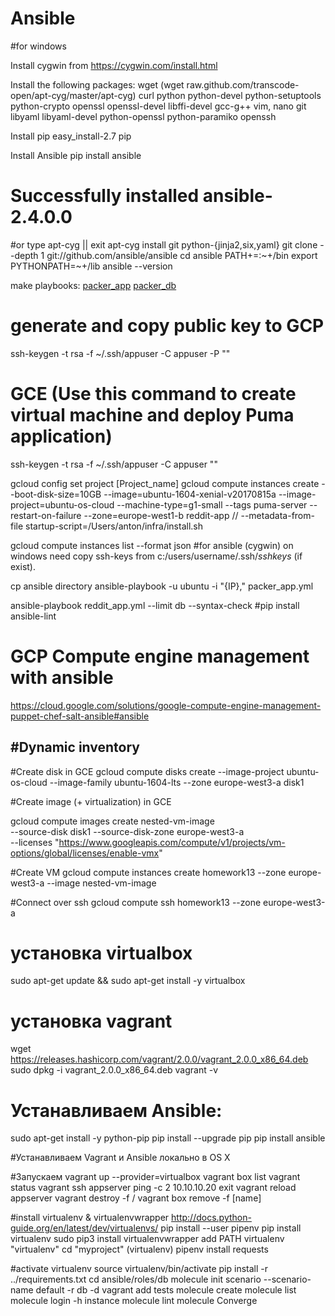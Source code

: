 # Ansible

#for windows

Install cygwin from https://cygwin.com/install.html

Install the following packages:
    wget (wget raw.github.com/transcode-open/apt-cyg/master/apt-cyg)
    curl
    python
    python-devel
    python-setuptools
    python-crypto
    openssl
    openssl-devel
    libffi-devel
    gcc-g++
    vim, nano
    git
    libyaml
    libyaml-devel
    python-openssl
    python-paramiko
    openssh

Install pip
  easy_install-2.7 pip

Install Ansible
  pip install ansible

# Successfully installed ansible-2.4.0.0

#or
type apt-cyg || exit
apt-cyg install git python-{jinja2,six,yaml}
git clone --depth 1 git://github.com/ansible/ansible
cd ansible
PATH+=:~+/bin
export PYTHONPATH=~+/lib
ansible --version

make playbooks:
[packer_app](https://gist.githubusercontent.com/serjs/906b243d3b0debfd54657b50ca3e2cc2/raw/0d67c5b1f1a0f74ed435a63cc2130a1dbc459896/reddit_app.yml)
[packer_db](https://gist.githubusercontent.com/serjs/3907500c4d6e0a805d26acee3e7ec4bb/raw/ee316deadb6c35effadd0947bb8d05efaec50c89/reddit_db.yml)

# generate and copy public key to GCP
ssh-keygen -t rsa -f ~/.ssh/appuser -C appuser -P ""


# GCE (Use this command to create virtual machine and deploy Puma application)

ssh-keygen -t rsa -f ~/.ssh/appuser -C appuser ""

gcloud config set project [Project_name]
gcloud compute instances create --boot-disk-size=10GB --image=ubuntu-1604-xenial-v20170815a --image-project=ubuntu-os-cloud --machine-type=g1-small --tags puma-server --restart-on-failure --zone=europe-west1-b reddit-app
// --metadata-from-file startup-script=/Users/anton/infra/install.sh

gcloud compute instances list --format json
#for ansible (cygwin) on windows need copy ssh-keys from c:/users/username/.ssh/*sshkeys* (if exist).

cp ansible directory
ansible-playbook -u ubuntu -i "{IP}," packer_app.yml

ansible-playbook reddit_app.yml --limit db --syntax-check
#pip install ansible-lint

# GCP Compute engine management with ansible
https://cloud.google.com/solutions/google-compute-engine-management-puppet-chef-salt-ansible#ansible

#Dynamic inventory
--


#Create disk in GCE
gcloud compute disks create --image-project ubuntu-os-cloud --image-family ubuntu-1604-lts --zone europe-west3-a disk1

#Create image (+ virtualization) in GCE

gcloud compute images create nested-vm-image \
--source-disk disk1 --source-disk-zone europe-west3-a \
--licenses "https://www.googleapis.com/compute/v1/projects/vm-options/global/licenses/enable-vmx"

#Create VM
gcloud compute instances create homework13 --zone europe-west3-a --image nested-vm-image

#Connect over ssh
gcloud compute ssh homework13 --zone europe-west3-a

# установка virtualbox
sudo apt-get update && sudo apt-get install -y virtualbox
# установка vagrant
wget https://releases.hashicorp.com/vagrant/2.0.0/vagrant_2.0.0_x86_64.deb
sudo dpkg -i vagrant_2.0.0_x86_64.deb
vagrant -v

# Устанавливаем Ansible:
sudo apt-get install -y python-pip
pip install --upgrade pip
pip install ansible

#Устанавливаем Vagrant и Ansible локально в OS X

#Запускаем
vagrant up --provider=virtualbox
vagrant box list
vagrant status
vagrant ssh appserver
ping -c 2 10.10.10.20
exit
vagrant reload appserver
vagrant destroy -f / <id>
vagrant box remove -f [name]

#install virtualenv & virtualenvwrapper
http://docs.python-guide.org/en/latest/dev/virtualenvs/
pip install --user pipenv
pip install virtualenv
sudo pip3 install virtualenvwrapper
add PATH
virtualenv "virtualenv"
cd "myproject" (virtualenv)
pipenv install requests

#activate virtualenv
source virtualenv/bin/activate
pip install -r ../requirements.txt
cd ansible/roles/db
molecule init scenario --scenario-name default -r db -d vagrant
add tests
molecule create
molecule list
molecule login -h instance
molecule lint
molecule Converge

